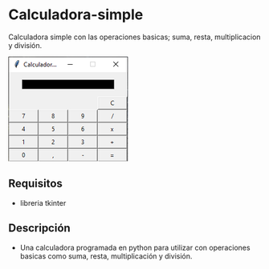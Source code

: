 # Calculadora-simple
Calculadora simple con las operaciones basicas; suma, resta, multiplicacion y división.

![](https://github.com/Eduardo73Martinez/Calculadora-simple/blob/master/CapturaCalculadora.PNG )

## Requisitos 
- libreria tkinter

## Descripción 
- Una calculadora programada en python para utilizar con operaciones basicas como
suma, resta, multiplicación y división. 
